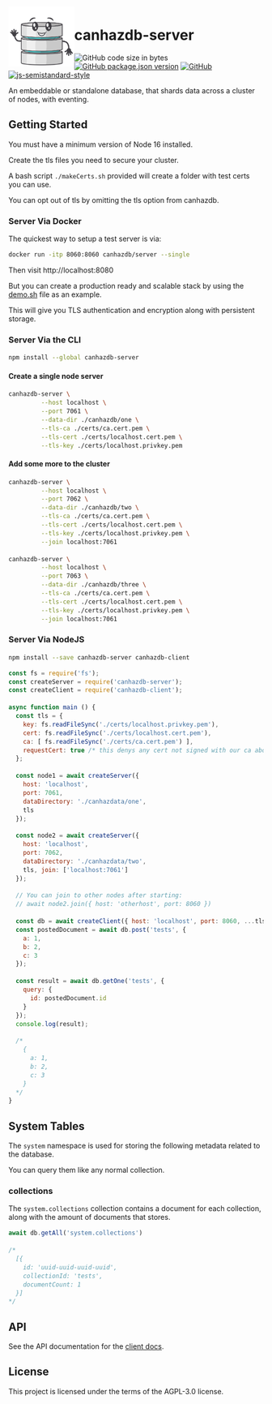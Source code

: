 <img align="left" width="130px" src="./canhazdbLogo.svg">

# canhazdb-server
![GitHub code size in bytes](https://img.shields.io/github/languages/code-size/canhazdb/server)
[![GitHub package.json version](https://img.shields.io/github/package-json/v/canhazdb/server)](https://github.com/canhazdb/server/blob/master/package.json)
[![GitHub](https://img.shields.io/github/license/canhazdb/server)](https://github.com/canhazdb/server/blob/master/LICENSE)
[![js-semistandard-style](https://img.shields.io/badge/code%20style-semistandard-brightgreen.svg)](https://github.com/standard/semistandard)

An embeddable or standalone database, that shards data across a cluster of nodes, with eventing.

## Getting Started
You must have a minimum version of Node 16 installed.

Create the tls files you need to secure your cluster.

A bash script `./makeCerts.sh` provided will create a folder with test certs you can use.

You can opt out of tls by omitting the tls option from canhazdb.

### Server Via Docker
The quickest way to setup a test server is via:
```bash
docker run -itp 8060:8060 canhazdb/server --single
```

Then visit http://localhost:8080

But you can create a production ready and scalable stack by
using the [demo.sh](demo.sh) file as an example.

This will give you TLS authentication and encryption along with
persistent storage.

### Server Via the CLI
```bash
npm install --global canhazdb-server
```

#### Create a single node server
```bash
canhazdb-server \
         --host localhost \
         --port 7061 \
         --data-dir ./canhazdb/one \
         --tls-ca ./certs/ca.cert.pem \
         --tls-cert ./certs/localhost.cert.pem \
         --tls-key ./certs/localhost.privkey.pem
```

#### Add some more to the cluster
```bash
canhazdb-server \
         --host localhost \
         --port 7062 \
         --data-dir ./canhazdb/two \
         --tls-ca ./certs/ca.cert.pem \
         --tls-cert ./certs/localhost.cert.pem \
         --tls-key ./certs/localhost.privkey.pem \
         --join localhost:7061

canhazdb-server \
         --host localhost \
         --port 7063 \
         --data-dir ./canhazdb/three \
         --tls-ca ./certs/ca.cert.pem \
         --tls-cert ./certs/localhost.cert.pem \
         --tls-key ./certs/localhost.privkey.pem \
         --join localhost:7061
```

### Server Via NodeJS
```bash
npm install --save canhazdb-server canhazdb-client
```

```javascript
const fs = require('fs');
const createServer = require('canhazdb-server');
const createClient = require('canhazdb-client');

async function main () {
  const tls = {
    key: fs.readFileSync('./certs/localhost.privkey.pem'),
    cert: fs.readFileSync('./certs/localhost.cert.pem'),
    ca: [ fs.readFileSync('./certs/ca.cert.pem') ],
    requestCert: true /* this denys any cert not signed with our ca above */
  };

  const node1 = await createServer({
    host: 'localhost',
    port: 7061,
    dataDirectory: './canhazdata/one',
    tls
  });

  const node2 = await createServer({
    host: 'localhost',
    port: 7062,
    dataDirectory: './canhazdata/two',
    tls, join: ['localhost:7061']
  });

  // You can join to other nodes after starting:
  // await node2.join({ host: 'otherhost', port: 8060 })

  const db = await createClient({ host: 'localhost', port: 8060, ...tls });
  const postedDocument = await db.post('tests', {
    a: 1,
    b: 2,
    c: 3
  });

  const result = await db.getOne('tests', {
    query: {
      id: postedDocument.id
    }
  });
  console.log(result);

  /*
    {
      a: 1,
      b: 2,
      c: 3
    }
  */
}
```

## System Tables
The `system` namespace is used for storing the following metadata related to the database.

You can query them like any normal collection.

### collections
The `system.collections` collection contains a document for each collection, along with the
amount of documents that stores.

```javascript
await db.getAll('system.collections')

/*
  [{
    id: 'uuid-uuid-uuid-uuid',
    collectionId: 'tests',
    documentCount: 1
  }]
*/
```

## API
See the API documentation for the [client docs](https://canhazdb.github.io/client/modules/index.html).

## License
This project is licensed under the terms of the AGPL-3.0 license.
